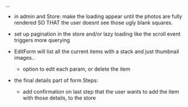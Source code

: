 <!-- // a lot of logic will need to be made bc like it WAS expecting that json list and now i need to UPDATE THROUGHOUT to have it use the db! -->... 

- in admin and Store: make the loading appear until the photos are fully rendered SO THAT the user doesnt see those ugly blank squares.

- set up pagination in the store and/or lazy loading
    like the scroll event triggers more querying

- EditForm will list all the current items with a stack and just thumbnail images..
    - option to edit each param, or delete the item



- the final details part of form Steps: 
    <!-- // have that card be more of a thumbnail size AND  -->
    <!-- // HAVE that add button but disabled -->
    - add confirmation on last step that the user wants to add the item with those details, to the store


